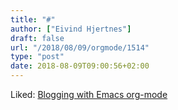 ```yaml
---
title: "#"
author: ["Eivind Hjertnes"]
draft: false
url: "/2018/08/09/orgmode/1514"
type: "post"
date: 2018-08-09T09:00:56+02:00
---
```


Liked:
[Blogging
with Emacs org-mode](https://www.sadiqpk.org/blog/2018/08/08/blogging-with-org-mode.html)
